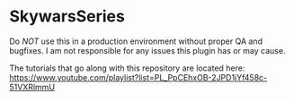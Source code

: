 # SkywarsSeries
Do *NOT* use this in a production environment without proper QA and bugfixes. I am not responsible for any issues this plugin has or may cause.

The tutorials that go along with this repository are located here:
https://www.youtube.com/playlist?list=PL_PpCEhxOB-2JPD1jYf458c-51VXRlmmU
